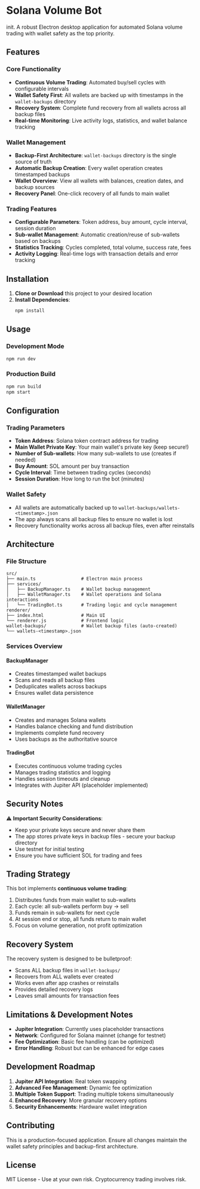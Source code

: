 # Solana Volume Bot
init.
A robust Electron desktop application for automated Solana volume trading with wallet safety as the top priority.

## Features

### Core Functionality
- **Continuous Volume Trading**: Automated buy/sell cycles with configurable intervals
- **Wallet Safety First**: All wallets are backed up with timestamps in the `wallet-backups` directory
- **Recovery System**: Complete fund recovery from all wallets across all backup files
- **Real-time Monitoring**: Live activity logs, statistics, and wallet balance tracking

### Wallet Management
- **Backup-First Architecture**: `wallet-backups` directory is the single source of truth
- **Automatic Backup Creation**: Every wallet operation creates timestamped backups
- **Wallet Overview**: View all wallets with balances, creation dates, and backup sources
- **Recovery Panel**: One-click recovery of all funds to main wallet

### Trading Features
- **Configurable Parameters**: Token address, buy amount, cycle interval, session duration
- **Sub-wallet Management**: Automatic creation/reuse of sub-wallets based on backups
- **Statistics Tracking**: Cycles completed, total volume, success rate, fees
- **Activity Logging**: Real-time logs with transaction details and error tracking

## Installation

1. **Clone or Download** this project to your desired location
2. **Install Dependencies**:
   ```bash
   npm install
   ```

## Usage

### Development Mode
```bash
npm run dev
```

### Production Build
```bash
npm run build
npm start
```

## Configuration

### Trading Parameters
- **Token Address**: Solana token contract address for trading
- **Main Wallet Private Key**: Your main wallet's private key (keep secure!)
- **Number of Sub-wallets**: How many sub-wallets to use (creates if needed)
- **Buy Amount**: SOL amount per buy transaction
- **Cycle Interval**: Time between trading cycles (seconds)
- **Session Duration**: How long to run the bot (minutes)

### Wallet Safety
- All wallets are automatically backed up to `wallet-backups/wallets-<timestamp>.json`
- The app always scans all backup files to ensure no wallet is lost
- Recovery functionality works across all backup files, even after reinstalls

## Architecture

### File Structure
```
src/
├── main.ts                 # Electron main process
├── services/
│   ├── BackupManager.ts    # Wallet backup management
│   ├── WalletManager.ts    # Wallet operations and Solana interactions
│   └── TradingBot.ts       # Trading logic and cycle management
renderer/
├── index.html              # Main UI
└── renderer.js             # Frontend logic
wallet-backups/             # Wallet backup files (auto-created)
└── wallets-<timestamp>.json
```

### Services Overview

#### BackupManager
- Creates timestamped wallet backups
- Scans and reads all backup files
- Deduplicates wallets across backups
- Ensures wallet data persistence

#### WalletManager
- Creates and manages Solana wallets
- Handles balance checking and fund distribution
- Implements complete fund recovery
- Uses backups as the authoritative source

#### TradingBot
- Executes continuous volume trading cycles
- Manages trading statistics and logging
- Handles session timeouts and cleanup
- Integrates with Jupiter API (placeholder implemented)

## Security Notes

⚠️ **Important Security Considerations**:
- Keep your private keys secure and never share them
- The app stores private keys in backup files - secure your backup directory
- Use testnet for initial testing
- Ensure you have sufficient SOL for trading and fees

## Trading Strategy

This bot implements **continuous volume trading**:
1. Distributes funds from main wallet to sub-wallets
2. Each cycle: all sub-wallets perform buy → sell
3. Funds remain in sub-wallets for next cycle
4. At session end or stop, all funds return to main wallet
5. Focus on volume generation, not profit optimization

## Recovery System

The recovery system is designed to be bulletproof:
- Scans ALL backup files in `wallet-backups/`
- Recovers from ALL wallets ever created
- Works even after app crashes or reinstalls
- Provides detailed recovery logs
- Leaves small amounts for transaction fees

## Limitations & Development Notes

- **Jupiter Integration**: Currently uses placeholder transactions
- **Network**: Configured for Solana mainnet (change for testnet)
- **Fee Optimization**: Basic fee handling (can be optimized)
- **Error Handling**: Robust but can be enhanced for edge cases

## Development Roadmap

1. **Jupiter API Integration**: Real token swapping
2. **Advanced Fee Management**: Dynamic fee optimization
3. **Multiple Token Support**: Trading multiple tokens simultaneously
4. **Enhanced Recovery**: More granular recovery options
5. **Security Enhancements**: Hardware wallet integration

## Contributing

This is a production-focused application. Ensure all changes maintain the wallet safety principles and backup-first architecture.

## License

MIT License - Use at your own risk. Cryptocurrency trading involves risk.
